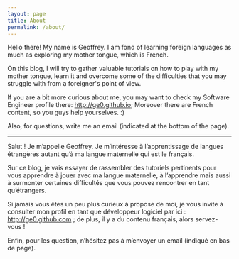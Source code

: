 ```yaml
---
layout: page
title: About
permalink: /about/
---
```


Hello there! My name is Geoffrey. I am fond of learning foreign languages as much as exploring my mother tongue, which is French.

On this blog, I will try to gather valuable tutorials on how to play with my mother tongue, learn it and overcome some of the difficulties that you may struggle with from a foreigner's point of view.

If you are a bit more curious about me, you may want to check my Software Engineer profile there: http://ge0.github.io; Moreover there are French content, so you guys help yourselves. :)

Also, for questions, write me an email (indicated at the bottom of the page).

***

Salut ! Je m’appelle Geoffrey. Je m’intéresse à l’apprentissage de langues étrangères autant qu’à ma langue maternelle qui est le français.

Sur ce blog, je vais essayer de rassembler des tutoriels pertinents pour vous apprendre à jouer avec ma langue maternelle, à l’apprendre mais aussi à surmonter certaines difficultés que vous pouvez rencontrer en tant qu’étrangers.

Si jamais vous êtes un peu plus curieux à propose de moi, je vous invite à consulter mon profil en tant que développeur logiciel par ici : http://ge0.github.com ; de plus, il y a du contenu français, alors servez-vous !

Enfin, pour les question, n’hésitez pas à m’envoyer un email (indiqué en bas de page).
